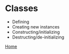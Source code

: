 # Classes
* Defining
* Creating new instances
* Constructing/initializing
* Destructing/de-initializing

[Home](../README.md)
